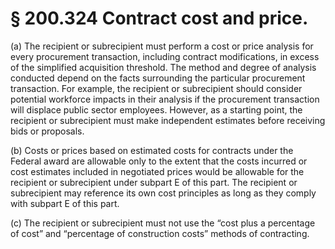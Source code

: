 # § 200.324   Contract cost and price.

(a) The recipient or subrecipient must perform a cost or price analysis for every procurement transaction, including contract modifications, in excess of the simplified acquisition threshold. The method and degree of analysis conducted depend on the facts surrounding the particular procurement transaction. For example, the recipient or subrecipient should consider potential workforce impacts in their analysis if the procurement transaction will displace public sector employees. However, as a starting point, the recipient or subrecipient must make independent estimates before receiving bids or proposals.


(b) Costs or prices based on estimated costs for contracts under the Federal award are allowable only to the extent that the costs incurred or cost estimates included in negotiated prices would be allowable for the recipient or subrecipient under subpart E of this part. The recipient or subrecipient may reference its own cost principles as long as they comply with subpart E of this part.


(c) The recipient or subrecipient must not use the “cost plus a percentage of cost” and “percentage of construction costs” methods of contracting.








